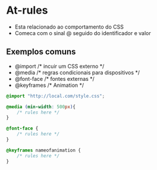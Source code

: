 # At-rules

* Esta relacionado ao comportamento do CSS
* Comeca com o sinal @ seguido do identificador e valor

## Exemplos comuns

- @import           /* incuir um CSS externo */
- @media           /* regras condicionais para dispositivos */
- @font-face           /* fontes externas */
- @keyframes           /* Animation */

```css
@import "http://local.com/style.css";

@media (min-width: 500px){
    /* rules here */
}

@font-face {
    /* rules here */
}

@keyframes nameofanimation {
    /* rules here */
}

```

